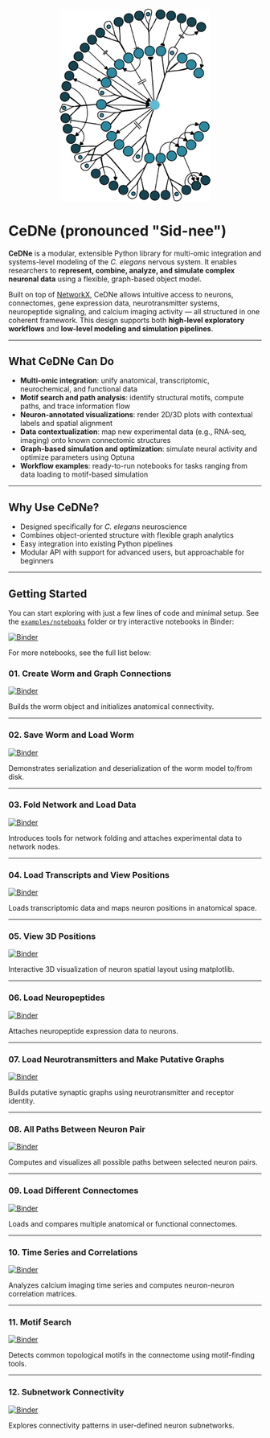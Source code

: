 <p align="center">
  <img src=".assets/cedne_logo.svg" width="300"/>
</p>

# CeDNe (pronounced "Sid-nee")

**CeDNe** is a modular, extensible Python library for multi-omic integration and systems-level modeling of the *C. elegans* nervous system. It enables researchers to **represent, combine, analyze, and simulate complex neuronal data** using a flexible, graph-based object model.

Built on top of [NetworkX](https://networkx.org/), CeDNe allows intuitive access to neurons, connectomes, gene expression data, neurotransmitter systems, neuropeptide signaling, and calcium imaging activity — all structured in one coherent framework. This design supports both **high-level exploratory workflows** and **low-level modeling and simulation pipelines**.

---

## What CeDNe Can Do

- **Multi-omic integration**: unify anatomical, transcriptomic, neurochemical, and functional data
- **Motif search and path analysis**: identify structural motifs, compute paths, and trace information flow
- **Neuron-annotated visualizations**: render 2D/3D plots with contextual labels and spatial alignment
- **Data contextualization**: map new experimental data (e.g., RNA-seq, imaging) onto known connectomic structures
- **Graph-based simulation and optimization**: simulate neural activity and optimize parameters using Optuna
- **Workflow examples**: ready-to-run notebooks for tasks ranging from data loading to motif-based simulation

---

## Why Use CeDNe?

- Designed specifically for *C. elegans* neuroscience
- Combines object-oriented structure with flexible graph analytics
- Easy integration into existing Python pipelines
- Modular API with support for advanced users, but approachable for beginners

---

## Getting Started

You can start exploring with just a few lines of code and minimal setup. See the [`examples/notebooks`](https://github.com/sahilm89/CeDNe/tree/main/examples/notebooks) folder or try interactive notebooks in Binder:

[![Binder](https://mybinder.org/badge_logo.svg)](https://mybinder.org/v2/gh/sahilm89/CeDNe/main?filepath=examples/notebooks/)

For more notebooks, see the full list below:


### 01. Create Worm and Graph Connections
[![Binder](https://mybinder.org/badge_logo.svg)](https://mybinder.org/v2/gh/sahilm89/CeDNe/main?filepath=examples/notebooks/01-create_worm_and_graph_connections.ipynb)

Builds the worm object and initializes anatomical connectivity.

---

### 02. Save Worm and Load Worm
[![Binder](https://mybinder.org/badge_logo.svg)](https://mybinder.org/v2/gh/sahilm89/CeDNe/main?filepath=examples/notebooks/02-save_worm_and_load_worm.ipynb)

Demonstrates serialization and deserialization of the worm model to/from disk.

---

### 03. Fold Network and Load Data
[![Binder](https://mybinder.org/badge_logo.svg)](https://mybinder.org/v2/gh/sahilm89/CeDNe/main?filepath=examples/notebooks/03-fold-network-and-load-data.ipynb)

Introduces tools for network folding and attaches experimental data to network nodes.

---

### 04. Load Transcripts and View Positions
[![Binder](https://mybinder.org/badge_logo.svg)](https://mybinder.org/v2/gh/sahilm89/CeDNe/main?filepath=examples/notebooks/04-load-transcripts-and-view-positions.ipynb)

Loads transcriptomic data and maps neuron positions in anatomical space.

---

### 05. View 3D Positions
[![Binder](https://mybinder.org/badge_logo.svg)](https://mybinder.org/v2/gh/sahilm89/CeDNe/main?filepath=examples/notebooks/05-view-3D-positions.ipynb)

Interactive 3D visualization of neuron spatial layout using matplotlib.

---

### 06. Load Neuropeptides
[![Binder](https://mybinder.org/badge_logo.svg)](https://mybinder.org/v2/gh/sahilm89/CeDNe/main?filepath=examples/notebooks/06-load-neuropeptides.ipynb)

Attaches neuropeptide expression data to neurons.

---

### 07. Load Neurotransmitters and Make Putative Graphs
[![Binder](https://mybinder.org/badge_logo.svg)](https://mybinder.org/v2/gh/sahilm89/CeDNe/main?filepath=examples/notebooks/07-load-neurotransmitters-and-make-putative-graphs.ipynb)

Builds putative synaptic graphs using neurotransmitter and receptor identity.

---

### 08. All Paths Between Neuron Pair
[![Binder](https://mybinder.org/badge_logo.svg)](https://mybinder.org/v2/gh/sahilm89/CeDNe/main?filepath=examples/notebooks/08-all-paths-between-neuron-pair.ipynb)

Computes and visualizes all possible paths between selected neuron pairs.

---

### 09. Load Different Connectomes
[![Binder](https://mybinder.org/badge_logo.svg)](https://mybinder.org/v2/gh/sahilm89/CeDNe/main?filepath=examples/notebooks/09-load-different-connectomes.ipynb)

Loads and compares multiple anatomical or functional connectomes.

---

### 10. Time Series and Correlations
[![Binder](https://mybinder.org/badge_logo.svg)](https://mybinder.org/v2/gh/sahilm89/CeDNe/main?filepath=examples/notebooks/10*-time-series-and-correlations.ipynb)

Analyzes calcium imaging time series and computes neuron-neuron correlation matrices.

---

### 11. Motif Search
[![Binder](https://mybinder.org/badge_logo.svg)](https://mybinder.org/v2/gh/sahilm89/CeDNe/main?filepath=examples/notebooks/11-motif-search.ipynb)

Detects common topological motifs in the connectome using motif-finding tools.

---

### 12. Subnetwork Connectivity
[![Binder](https://mybinder.org/badge_logo.svg)](https://mybinder.org/v2/gh/sahilm89/CeDNe/main?filepath=examples/notebooks/12-subnetwork-connectivity.ipynb)

Explores connectivity patterns in user-defined neuron subnetworks.
